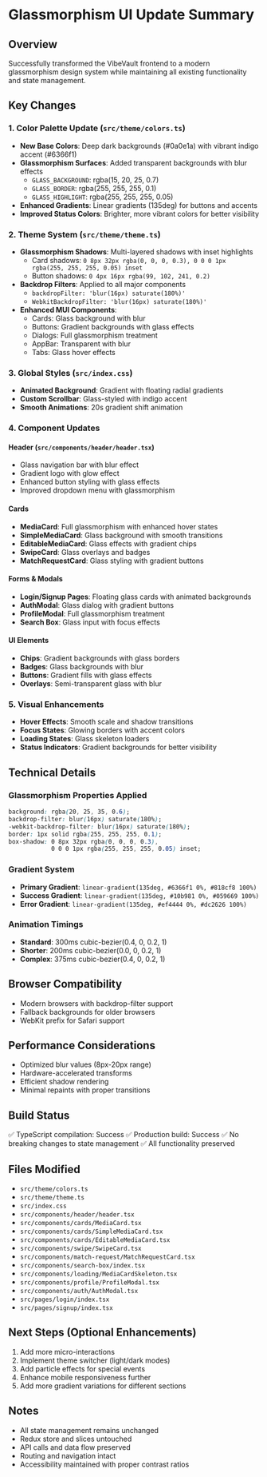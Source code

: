 # Glassmorphism UI Update Summary

## Overview
Successfully transformed the VibeVault frontend to a modern glassmorphism design system while maintaining all existing functionality and state management.

## Key Changes

### 1. Color Palette Update (`src/theme/colors.ts`)
- **New Base Colors**: Deep dark backgrounds (#0a0e1a) with vibrant indigo accent (#6366f1)
- **Glassmorphism Surfaces**: Added transparent backgrounds with blur effects
  - `GLASS_BACKGROUND`: rgba(15, 20, 25, 0.7)
  - `GLASS_BORDER`: rgba(255, 255, 255, 0.1)
  - `GLASS_HIGHLIGHT`: rgba(255, 255, 255, 0.05)
- **Enhanced Gradients**: Linear gradients (135deg) for buttons and accents
- **Improved Status Colors**: Brighter, more vibrant colors for better visibility

### 2. Theme System (`src/theme/theme.ts`)
- **Glassmorphism Shadows**: Multi-layered shadows with inset highlights
  - Card shadows: `0 8px 32px rgba(0, 0, 0, 0.3), 0 0 0 1px rgba(255, 255, 255, 0.05) inset`
  - Button shadows: `0 4px 16px rgba(99, 102, 241, 0.2)`
- **Backdrop Filters**: Applied to all major components
  - `backdropFilter: 'blur(16px) saturate(180%)'`
  - `WebkitBackdropFilter: 'blur(16px) saturate(180%)'`
- **Enhanced MUI Components**:
  - Cards: Glass background with blur
  - Buttons: Gradient backgrounds with glass effects
  - Dialogs: Full glassmorphism treatment
  - AppBar: Transparent with blur
  - Tabs: Glass hover effects

### 3. Global Styles (`src/index.css`)
- **Animated Background**: Gradient with floating radial gradients
- **Custom Scrollbar**: Glass-styled with indigo accent
- **Smooth Animations**: 20s gradient shift animation

### 4. Component Updates

#### Header (`src/components/header/header.tsx`)
- Glass navigation bar with blur effect
- Gradient logo with glow effect
- Enhanced button styling with glass effects
- Improved dropdown menu with glassmorphism

#### Cards
- **MediaCard**: Full glassmorphism with enhanced hover states
- **SimpleMediaCard**: Glass background with smooth transitions
- **EditableMediaCard**: Glass effects with gradient chips
- **SwipeCard**: Glass overlays and badges
- **MatchRequestCard**: Glass styling with gradient buttons

#### Forms & Modals
- **Login/Signup Pages**: Floating glass cards with animated backgrounds
- **AuthModal**: Glass dialog with gradient buttons
- **ProfileModal**: Full glassmorphism treatment
- **Search Box**: Glass input with focus effects

#### UI Elements
- **Chips**: Gradient backgrounds with glass borders
- **Badges**: Glass backgrounds with blur
- **Buttons**: Gradient fills with glass effects
- **Overlays**: Semi-transparent glass with blur

### 5. Visual Enhancements
- **Hover Effects**: Smooth scale and shadow transitions
- **Focus States**: Glowing borders with accent colors
- **Loading States**: Glass skeleton loaders
- **Status Indicators**: Gradient backgrounds for better visibility

## Technical Details

### Glassmorphism Properties Applied
```css
background: rgba(20, 25, 35, 0.6);
backdrop-filter: blur(16px) saturate(180%);
-webkit-backdrop-filter: blur(16px) saturate(180%);
border: 1px solid rgba(255, 255, 255, 0.1);
box-shadow: 0 8px 32px rgba(0, 0, 0, 0.3), 
            0 0 0 1px rgba(255, 255, 255, 0.05) inset;
```

### Gradient System
- **Primary Gradient**: `linear-gradient(135deg, #6366f1 0%, #818cf8 100%)`
- **Success Gradient**: `linear-gradient(135deg, #10b981 0%, #059669 100%)`
- **Error Gradient**: `linear-gradient(135deg, #ef4444 0%, #dc2626 100%)`

### Animation Timings
- **Standard**: 300ms cubic-bezier(0.4, 0, 0.2, 1)
- **Shorter**: 200ms cubic-bezier(0.0, 0, 0.2, 1)
- **Complex**: 375ms cubic-bezier(0.4, 0, 0.2, 1)

## Browser Compatibility
- Modern browsers with backdrop-filter support
- Fallback backgrounds for older browsers
- WebKit prefix for Safari support

## Performance Considerations
- Optimized blur values (8px-20px range)
- Hardware-accelerated transforms
- Efficient shadow rendering
- Minimal repaints with proper transitions

## Build Status
✅ TypeScript compilation: Success
✅ Production build: Success
✅ No breaking changes to state management
✅ All functionality preserved

## Files Modified
- `src/theme/colors.ts`
- `src/theme/theme.ts`
- `src/index.css`
- `src/components/header/header.tsx`
- `src/components/cards/MediaCard.tsx`
- `src/components/cards/SimpleMediaCard.tsx`
- `src/components/cards/EditableMediaCard.tsx`
- `src/components/swipe/SwipeCard.tsx`
- `src/components/match-request/MatchRequestCard.tsx`
- `src/components/search-box/index.tsx`
- `src/components/loading/MediaCardSkeleton.tsx`
- `src/components/profile/ProfileModal.tsx`
- `src/components/auth/AuthModal.tsx`
- `src/pages/login/index.tsx`
- `src/pages/signup/index.tsx`

## Next Steps (Optional Enhancements)
1. Add more micro-interactions
2. Implement theme switcher (light/dark modes)
3. Add particle effects for special events
4. Enhance mobile responsiveness further
5. Add more gradient variations for different sections

## Notes
- All state management remains unchanged
- Redux store and slices untouched
- API calls and data flow preserved
- Routing and navigation intact
- Accessibility maintained with proper contrast ratios
